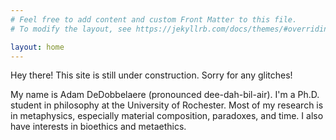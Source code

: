 ```yaml
---
# Feel free to add content and custom Front Matter to this file.
# To modify the layout, see https://jekyllrb.com/docs/themes/#overriding-theme-defaults

layout: home
---
```


<p class="message">
  Hey there! This site is still under construction. Sorry for any glitches!
</p>

My name is Adam DeDobbelaere (pronounced dee-dah-bil-air). I'm a Ph.D. student in philosophy at the University of Rochester. Most of my research is in metaphysics, especially material composition, paradoxes, and time. I also have interests in bioethics and metaethics.